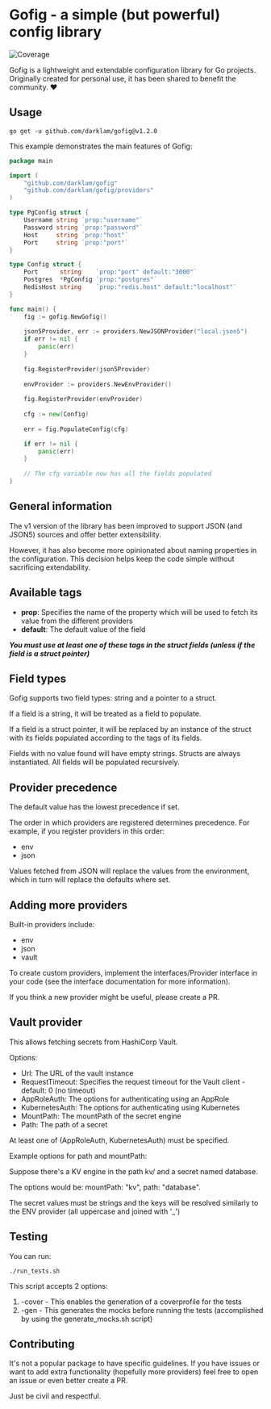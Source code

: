 # Gofig - a simple (but powerful) config library
![Coverage](https://img.shields.io/badge/Coverage-74.7%25-brightgreen)

Gofig is a lightweight and extendable configuration library for Go projects. Originally created for personal use,
it has been shared to benefit the community. ❤️

## Usage

```shell
go get -u github.com/darklam/gofig@v1.2.0
```

This example demonstrates the main features of Gofig:

```go
package main

import (
	"github.com/darklam/gofig"
	"github.com/darklam/gofig/providers"
)

type PgConfig struct {
	Username string `prop:"username"`
	Password string `prop:"password"`
	Host     string `prop:"host"`
	Port     string `prop:"port"`
}

type Config struct {
	Port      string    `prop:"port" default:"3000"`
	Postgres  *PgConfig `prop:"postgres"`
	RedisHost string    `prop:"redis.host" default:"localhost"`
}

func main() {
	fig := gofig.NewGofig()
	
	json5Provider, err := providers.NewJSONProvider("local.json5")
	if err != nil {
		panic(err)
    }
	
	fig.RegisterProvider(json5Provider)
	
	envProvider := providers.NewEnvProvider()
	
	fig.RegisterProvider(envProvider)
	
	cfg := new(Config)
	
	err = fig.PopulateConfig(cfg)

	if err != nil {
		panic(err)
	}
	
    // The cfg variable now has all the fields populated
}
```

## General information

The v1 version of the library has been improved to support JSON (and JSON5) sources and offer better extensibility.

However, it has also become more opinionated about naming properties in the configuration. This decision helps keep the code simple without sacrificing extendability.


## Available tags

* **prop**: Specifies the name of the property which will be used to fetch its value from the different providers
* **default**: The default value of the field

**_You must use at least one of these tags in the struct fields (unless if the field is a struct pointer)_**

## Field types

Gofig supports two field types: string and a pointer to a struct.

If a field is a string, it will be treated as a field to populate.

If a field is a struct pointer, it will be replaced by an instance of the struct with its fields populated according to the tags of its fields.

Fields with no value found will have empty strings. Structs are always instantiated. All fields will be populated recursively.



## Provider precedence

The default value has the lowest precedence if set.

The order in which providers are registered determines precedence. For example, if you register providers in this order:

- env
- json


Values fetched from JSON will replace the values from the environment, which in turn will replace the defaults where set.

## Adding more providers

Built-in providers include:

- env
- json
- vault

To create custom providers, implement the interfaces/Provider interface in your code (see the interface documentation for more information).

If you think a new provider might be useful, please create a PR.

## Vault provider

This allows fetching secrets from HashiCorp Vault.

Options:

- Url: The URL of the vault instance
- RequestTimeout: Specifies the request timeout for the Vault client - default: 0 (no timeout)
- AppRoleAuth: The options for authenticating using an AppRole
- KubernetesAuth: The options for authenticating using Kubernetes
- MountPath: The mountPath of the secret engine
- Path: The path of a secret

At least one of (AppRoleAuth, KubernetesAuth) must be specified.

Example options for path and mountPath:

Suppose there's a KV engine in the path kv/ and a secret named database.

The options would be: mountPath: "kv", path: "database".

The secret values must be strings and the keys will be resolved similarly to the ENV provider 
(all uppercase and joined with '_')

## Testing

You can run:
```shell
./run_tests.sh
```

This script accepts 2 options:
1. -cover - This enables the generation of a coverprofile for the tests
2. -gen - This generates the mocks before running the tests (accomplished by using the generate_mocks.sh script)

## Contributing

It's not a popular package to have specific guidelines. If you have issues or want to add extra functionality
(hopefully more providers) feel free to open an issue or even better create a PR.

Just be civil and respectful.